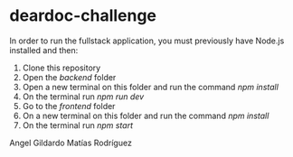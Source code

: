 # deardoc-challenge
In order to run the fullstack application, you must previously have Node.js installed and then:


1. Clone this repository
2. Open the _backend_ folder
3. Open a new terminal on this folder and run the command _npm install_
4. On the terminal run _npm run dev_
5. Go to the _frontend_ folder
6. On a new terminal on this folder and run the command _npm install_
7. On the terminal run _npm start_

Angel Gildardo Matías Rodríguez
